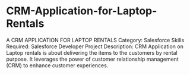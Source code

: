 # CRM-Application-for-Laptop-Rentals
A CRM APPLICATION FOR LAPTOP RENTALS Category: Salesforce  Skills Required: Salesforce Developer  Project Description:  CRM Application on Laptop rentals is about delivering the items to the customers by rental purpose. It leverages the power of customer relationship management (CRM) to enhance customer experiences.
